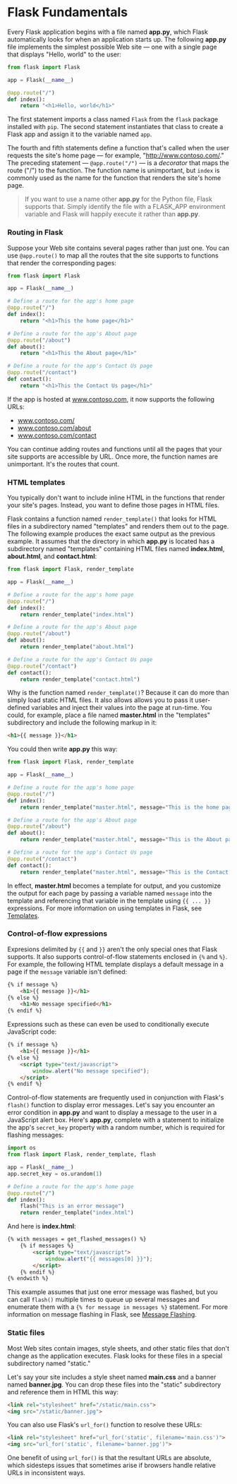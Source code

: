 # Flask Fundamentals

Every Flask application begins with a file named **app.py**, which Flask automatically looks for when an application starts up. The following **app.py** file implements the simplest possible Web site — one with a single page that displays "Hello, world" to the user:

```python
from flask import Flask

app = Flask(__name__)

@app.route("/")
def index():
    return "<h1>Hello, world</h1>"
```

The first statement imports a class named `Flask` from the `flask` package installed with `pip`. The second statement instantiates that class to create a Flask app and assign it to the variable named `app`.

The fourth and fifth statements define a function that's called when the user requests the site's home page — for example, "http://www.contoso.com/." The preceding statement — `@app.route("/")` — is a *decorator* that maps the route ("/") to the function. The function name is unimportant, but `index` is commonly used as the name for the function that renders the site's home page.

> If you want to use a name other **app.py** for the Python file, Flask supports that. Simply identify the file with a FLASK_APP environment variable and Flask will happily execute it rather than **app.py**.

### Routing in Flask

Suppose your Web site contains several pages rather than just one. You can use `@app.route()` to map all the routes that the site supports to functions that render the corresponding pages:

```python
from flask import Flask

app = Flask(__name__)

# Define a route for the app's home page
@app.route("/")
def index():
    return "<h1>This the home page</h1>"

# Define a route for the app's About page
@app.route("/about")
def about():
    return "<h1>This the About page</h1>"

# Define a route for the app's Contact Us page
@app.route("/contact")
def contact():
    return "<h1>This the Contact Us page</h1>"
``` 

If the app is hosted at www.contoso.com, it now supports the following URLs:

- www.contoso.com/
- www.contoso.com/about
- www.contoso.com/contact

You can continue adding routes and functions until all the pages that your site supports are accessible by URL. Once more, the function names are unimportant. It's the routes that count.

### HTML templates

You typically don't want to include inline HTML in the functions that render your site's pages. Instead, you want to define those pages in HTML files.

Flask contains a function named `render_template()` that looks for HTML files in a subdirectory named "templates" and renders them out to the page. The following example produces the exact same output as the previous example. It assumes that the directory in which **app.py** is located has a subdirectory named "templates" containing HTML files named **index.html**, **about.html**, and **contact.html**:

```python
from flask import Flask, render_template

app = Flask(__name__)

# Define a route for the app's home page
@app.route("/")
def index():
    return render_template("index.html")

# Define a route for the app's About page
@app.route("/about")
def about():
    return render_template("about.html")

# Define a route for the app's Contact Us page
@app.route("/contact")
def contact():
    return render_template("contact.html")
``` 

Why is the function named `render_template()`? Because it can do more than simply load static HTML files. It also allows allows you to pass it user-defined variables and inject their values into the page at run-time. You could, for example, place a file named **master.html** in the "templates" subdirectory and include the following markup in it:

```html
<h1>{{ message }}</h1>
```

You could then write **app.py** this way:

```python
from flask import Flask, render_template

app = Flask(__name__)

# Define a route for the app's home page
@app.route("/")
def index():
    return render_template("master.html", message="This is the home page")

# Define a route for the app's About page
@app.route("/about")
def about():
    return render_template("master.html", message="This is the About page")

# Define a route for the app's Contact Us page
@app.route("/contact")
def contact():
    return render_template("master.html", message="This is the Contact Us page")
``` 

In effect, **master.html** becomes a template for output, and you customize the output for each page by passing a variable named `message` into the template and referencing that variable in the template using `{{ ... }}` expressions. For more information on using templates in Flask, see [Templates](http://flask.pocoo.org/docs/1.0/tutorial/templates/).

### Control-of-flow expressions

Expresions delimited by `{{` and `}}` aren't the only special ones that Flask supports. It also supports control-of-flow statements enclosed in `{%` and `%}`. For example, the following HTML template displays a default message in a page if the `message` variable isn't defined:

```html
{% if message %}
    <h1>{{ message }}</h1>
{% else %}
    <h1>No message specified</h1>
{% endif %}
```

Expressions such as these can even be used to conditionally execute JavaScript code:

```html
{% if message %}
    <h1>{{ message }}</h1>
{% else %}
    <script type="text/javascript">
        window.alert("No message specified");
    </script>
{% endif %}
```

Control-of-flow statements are frequently used in conjunction with Flask's `flash()` function to display error messages. Let's say you encounter an error condition in **app.py** and want to display a message to the user in a JavaScript alert box. Here's **app.py**, complete with a statement to initialize the app's `secret_key` property with a random number, which is required for flashing messages:

```python
import os
from flask import Flask, render_template, flash

app = Flask(__name__)
app.secret_key = os.urandom(1)

# Define a route for the app's home page
@app.route("/")
def index():
    flash("This is an error message")
    return render_template("index.html")
``` 

And here is **index.html**:

```html
{% with messages = get_flashed_messages() %}
    {% if messages %}
        <script type="text/javascript">
            window.alert("{{ messages[0] }}");
        </script>
    {% endif %}
{% endwith %}
```

This example assumes that just one error message was flashed, but you can call `flash()` multiple times to queue up several messages and enumerate them with a `{% for message in messages %}` statement. For more information on message flashing in Flask, see [Message Flashing](http://flask.pocoo.org/docs/1.0/patterns/flashing/).

### Static files

Most Web sites contain images, style sheets, and other static files that don't change as the application executes. Flask looks for these files in a special subdirectory named "static."

Let's say your site includes a style sheet named **main.css** and a banner named **banner.jpg**. You can drop these files into the "static" subdirectory and reference them in HTML this way:

```html
<link rel="stylesheet" href="/static/main.css">
<img src="/static/banner.jpg">
```

You can also use Flask's `url_for()` function to resolve these URLs:

```html
<link rel="stylesheet" href="url_for('static', filename='main.css')">
<img src="url_for('static', filename='banner.jpg')">
```

One benefit of using `url_for()` is that the resultant URLs are absolute, which sidesteps issues that sometimes arise if browsers handle relative URLs in inconsistent ways.